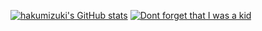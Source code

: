[![hakumizuki's GitHub stats](https://github-readme-stats.vercel.app/api?username=hakumizuki)](https://github.com/hakumizuki/github-readme-stats)
[![Dont forget that I was a kid](https://github-readme-stats.vercel.app/api/wakatime?username=hakumizuki)](https://github.com/hakumizuki/github-readme-stats)
